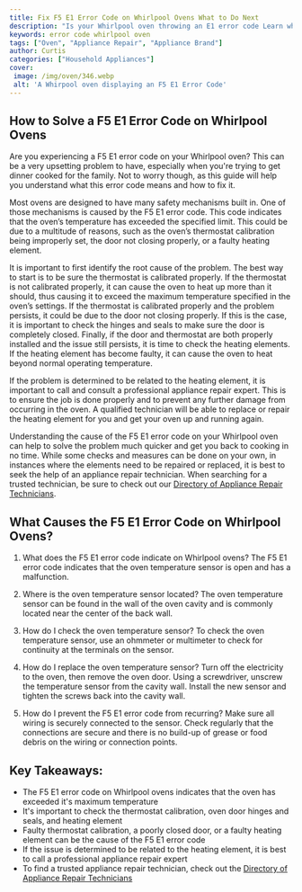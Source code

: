 ```yaml
---
title: Fix F5 E1 Error Code on Whirlpool Ovens What to Do Next
description: "Is your Whirlpool oven throwing an E1 error code Learn what to do to fix it and gaining expert insights on oven maintenance and troubleshooting"
keywords: error code whirlpool oven
tags: ["Oven", "Appliance Repair", "Appliance Brand"]
author: Curtis
categories: ["Household Appliances"]
cover: 
 image: /img/oven/346.webp
 alt: 'A Whirpool oven displaying an F5 E1 Error Code'
---
```

## How to Solve a F5 E1 Error Code on Whirlpool Ovens
Are you experiencing a F5 E1 error code on your Whirlpool oven? This can be a very upsetting problem to have, especially when you're trying to get dinner cooked for the family. Not to worry though, as this guide will help you understand what this error code means and how to fix it.

Most ovens are designed to have many safety mechanisms built in. One of those mechanisms is caused by the F5 E1 error code. This code indicates that the oven’s temperature has exceeded the specified limit. This could be due to a multitude of reasons, such as the oven’s thermostat calibration being improperly set, the door not closing properly, or a faulty heating element. 

It is important to first identify the root cause of the problem. The best way to start is to be sure the thermostat is calibrated properly. If the thermostat is not calibrated properly, it can cause the oven to heat up more than it should, thus causing it to exceed the maximum temperature specified in the oven’s settings. If the thermostat is calibrated properly and the problem persists, it could be due to the door not closing properly. If this is the case, it is important to check the hinges and seals to make sure the door is completely closed. Finally, if the door and thermostat are both properly installed and the issue still persists, it is time to check the heating elements. If the heating element has become faulty, it can cause the oven to heat beyond normal operating temperature. 

If the problem is determined to be related to the heating element, it is important to call and consult a professional appliance repair expert. This is to ensure the job is done properly and to prevent any further damage from occurring in the oven. A qualified technician will be able to replace or repair the heating element for you and get your oven up and running again. 

Understanding the cause of the F5 E1 error code on your Whirlpool oven can help to solve the problem much quicker and get you back to cooking in no time. While some checks and measures can be done on your own, in instances where the elements need to be repaired or replaced, it is best to seek the help of an appliance repair technician. When searching for a trusted technician, be sure to check out our [Directory of Appliance Repair Technicians](https://appliancerepairgeeks.com/pages/appliance-repair-technicians).

## What Causes the F5 E1 Error Code on Whirlpool Ovens?

1. What does the F5 E1 error code indicate on Whirlpool ovens?
 The F5 E1 error code indicates that the oven temperature sensor is open and has a malfunction.

2. Where is the oven temperature sensor located?
 The oven temperature sensor can be found in the wall of the oven cavity and is commonly located near the center of the back wall.

3. How do I check the oven temperature sensor?
 To check the oven temperature sensor, use an ohmmeter or multimeter to check for continuity at the terminals on the sensor.

4. How do I replace the oven temperature sensor?
 Turn off the electricity to the oven, then remove the oven door. Using a screwdriver, unscrew the temperature sensor from the cavity wall. Install the new sensor and tighten the screws back into the cavity wall.

5. How do I prevent the F5 E1 error code from recurring?
 Make sure all wiring is securely connected to the sensor. Check regularly that the connections are secure and there is no build-up of grease or food debris on the wiring or connection points.

## Key Takeaways:
- The F5 E1 error code on Whirlpool ovens indicates that the oven has exceeded it's maximum temperature
- It's important to check the thermostat calibration, oven door hinges and seals, and heating element 
- Faulty thermostat calibration, a poorly closed door, or a faulty heating element can be the cause of the F5 E1 error code
- If the issue is determined to be related to the heating element, it is best to call a professional appliance repair expert
- To find a trusted appliance repair technician, check out the [Directory of Appliance Repair Technicians](https://appliancerepairgeeks.com/pages/appliance-repair-technicians)
